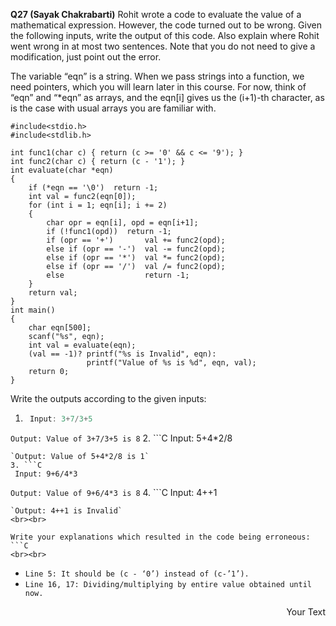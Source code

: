 **Q27 (Sayak Chakrabarti)**
Rohit wrote a code to evaluate the value of a mathematical expression. However, the code turned out to be wrong. Given the following inputs, write the output of this code. Also explain where Rohit went wrong in at most two sentences. Note that you do not need to give a modification, just point out the error. <br>

The variable “eqn” is a string. When we pass strings into a function, we need pointers, which you will learn later in this course. For now, think of “eqn” and “\*eqn” as arrays, and the eqn[i] gives us the (i+1)-th character, as is the case with usual arrays you are familiar with.<br>

```
#include<stdio.h>
#include<stdlib.h>

int func1(char c) { return (c >= '0' && c <= '9'); }
int func2(char c) { return (c - '1'); }
int evaluate(char *eqn)
{
    if (*eqn == '\0')  return -1;
    int val = func2(eqn[0]);
    for (int i = 1; eqn[i]; i += 2)
    {
        char opr = eqn[i], opd = eqn[i+1];
        if (!func1(opd))  return -1;
        if (opr == '+')       val += func2(opd);
        else if (opr == '-')  val -= func2(opd);
        else if (opr == '*')  val *= func2(opd);
        else if (opr == '/')  val /= func2(opd);
        else                  return -1;
    }
    return val;
}
int main()
{
    char eqn[500];
    scanf("%s", eqn);
    int val = evaluate(eqn);
    (val == -1)? printf("%s is Invalid", eqn):
                 printf("Value of %s is %d", eqn, val);
	return 0;
}
```
Write the outputs according to the given inputs:
1. ```C
 	Input: 3+7/3+5
   ```
`Output: Value of 3+7/3+5 is 8`
2. ```C
 	Input: 5+4*2/8    
   ```
  `Output: Value of 5+4*2/8 is 1`
3. ```C
 	Input: 9+6/4*3  
   ```
  `Output: Value of 9+6/4*3 is 8`
4. ```C
 	Input: 4++1       
   ```
  `Output: 4++1 is Invalid`
<br><br>

Write your explanations which resulted in the code being erroneous:
```C
<br><br>
```
- `Line 5: It should be (c - ‘0’) instead of (c-’1’).`
- `Line 16, 17: Dividing/multiplying by entire value obtained until now.`

<p style='text-align: right;'> Your Text </p>




